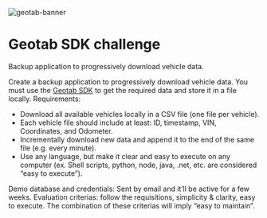 ![geotab-banner](images/geotab-banner.jpg)
# Geotab SDK challenge
Backup application to progressively download vehicle data.

Create a backup application to progressively download vehicle data. You must use the [Geotab SDK](https://geotab.github.io/sdk/) to get the required data and store it in a file locally. Requirements:
- Download all available vehicles locally in a CSV file (one file per vehicle).
- Each vehicle file should include at least: ID, timestamp, VIN, Coordinates, and Odometer.
- Incrementally download new data and append it to the end of the same file (e.g. every minute).
- Use any language, but make it clear and easy to execute on any computer (ex. Shell scripts, python, node, java, .net, etc. are considered “easy to execute”).

Demo database and credentials: Sent by email and it’ll be active for a few weeks.
Evaluation criterias: follow the requisitions, simplicity & clarity, easy to execute. The combination of these criterias will imply “easy to maintain”.
